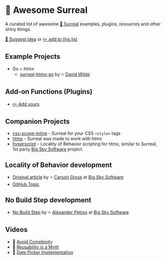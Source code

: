 # 🗿 Awesome Surreal
A curated list of awesome [🗿 Surreal](https://github.com/gnat/surreal) examples, plugins, resources and other shiny things.

[💬 Suggest idea](https://github.com/gnat/awesome-surreal/discussions/new?category=ideas) or [✏️ add to this list](https://github.com/gnat/awesome-surreal/edit/main/README.md)

## Example Projects
* Go + htmx
  * [surreal-htmx-go](https://github.com/davidwilde/surreal-htmx-go) by ⭐ [David Wilde](https://github.com/davidwilde)

## Add-on Functions (Plugins)
* [✏️ Add yours](https://github.com/gnat/awesome-surreal/edit/main/README.md)

## Companion Projects
* [css-scope-inline](https://github.com/gnat/css-scope-inline) - Surreal for your CSS `<style>` tags
* [htmx](https://htmx.org/) - Surreal was made to work with htmx
* [hyperscript](https://hyperscript.org/) - Locality of Behavior scripting for htmx, similar to Surreal, 1st party [Big Sky Software](https://github.com/bigskysoftware) project.


## Locality of Behavior development 
* [Original article](https://htmx.org/essays/locality-of-behaviour/) by ⭐ [Carson Gross](https://github.com/1cg) at [Big Sky Software](https://github.com/bigskysoftware)
* [GitHub Topic](https://github.com/topics/locality-of-behavior)

## No Build Step development
* [No Build Step](https://htmx.org/essays/no-build-step/) by ⭐ [Alexander Petros](https://github.com/alexpetros) at [Big Sky Software](https://github.com/bigskysoftware)

## Videos
* 🎥 [Avoid Complexity](https://www.youtube.com/watch?v=CMTFMINdcmg)
* 🎥 [Reusability is a Myth](https://www.youtube.com/watch?v=R9NwRUIXpCU)
* 🎥 [Date Picker Implementation](https://www.youtube.com/watch?v=EsvShDm8h6Y)

